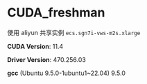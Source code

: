 # CUDA_freshman
使用 aliyun 共享实例 `ecs.sgn7i-vws-m2s.xlarge`

**CUDA Version**: 11.4

**Driver Version**: 470.256.03

**gcc** (Ubuntu 9.5.0-1ubuntu1~22.04) 9.5.0
